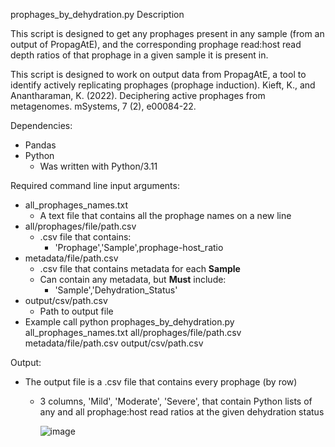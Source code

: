 prophages_by_dehydration.py Description

This script is designed to get any prophages present in any sample (from
an output of PropagAtE), and the corresponding prophage read:host 
read depth ratios of that prophage in a given sample it is present in.

This script is designed to work on output data from PropagAtE, a tool to identify
actively replicating prophages (prophage induction).
    Kieft, K., and Anantharaman, K. (2022). Deciphering active prophages from metagenomes. 
    mSystems, 7 (2), e00084-22.

Dependencies:
- Pandas
- Python
  - Was written with Python/3.11

Required command line input arguments:
- all_prophages_names.txt
  - A text file that contains all the prophage names on a new line
- all/prophages/file/path.csv
  - .csv file that contains:
    - 'Prophage','Sample',prophage-host_ratio
- metadata/file/path.csv
  - .csv file that contains metadata for each **Sample** 
  - Can contain any metadata, but **Must** include:
    - 'Sample','Dehydration_Status'
- output/csv/path.csv
  - Path to output file
- Example call python prophages_by_dehydration.py all_prophages_names.txt all/prophages/file/path.csv metadata/file/path.csv output/csv/path.csv

Output:
- The output file is a .csv file that contains every prophage (by row)
  - 3 columns, 'Mild', 'Moderate', 'Severe', that contain Python lists
    of any and all prophage:host read ratios at the given dehydration status

    ![image](https://github.com/user-attachments/assets/1c844c2b-1ec1-4c0b-bc8c-5482b1b224cb)

